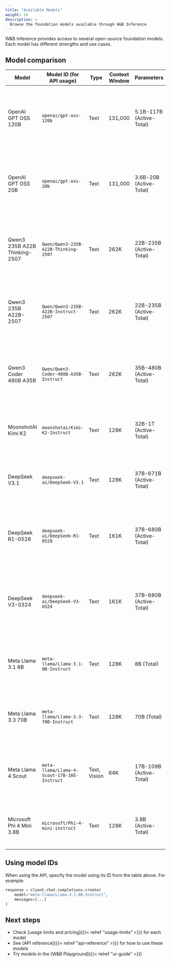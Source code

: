 ```yaml
---
title: "Available Models"
weight: 10
description: >
  Browse the foundation models available through W&B Inference
---
```


W&B Inference provides access to several open-source foundation models. Each model has different strengths and use cases.

## Model comparison

| Model | Model ID (for API usage) | Type | Context Window | Parameters | Description |
|-------|--------------------------|------|----------------|------------|-------------|
| OpenAI GPT OSS 120B	| `openai/gpt-oss-120b` | Text | 131,000 | 5.1B-117B (Active-Total) | Efficient Mixture-of-Experts model designed for high-reasoning, agentic and general-purpose use cases. |
| OpenAI GPT OSS 20B | `openai/gpt-oss-20b` | Text | 131,000 | 3.6B-20B (Active-Total) | Lower latency Mixture-of-Experts model trained on OpenAI's Harmony response format with reasoning capabilities. |
| Qwen3 235B A22B Thinking-2507 | `Qwen/Qwen3-235B-A22B-Thinking-2507` | Text | 262K | 22B-235B (Active-Total) | High-performance Mixture-of-Experts model optimized for structured reasoning, math, and long-form generation |
| Qwen3 235B A22B-2507 | `Qwen/Qwen3-235B-A22B-Instruct-2507` | Text | 262K | 22B-235B (Active-Total) | Efficient multilingual, Mixture-of-Experts, instruction-tuned model, optimized for logical reasoning |
| Qwen3 Coder 480B A35B | `Qwen/Qwen3-Coder-480B-A35B-Instruct` | Text | 262K | 35B-480B (Active-Total) | Mixture-of-Experts model optimized for coding tasks such as function calling, tooling use, and long-context reasoning |
| MoonshotAI Kimi K2 | `moonshotai/Kimi-K2-Instruct` | Text | 128K | 32B-1T (Active-Total) | Mixture-of-Experts model optimized for complex tool use, reasoning, and code synthesis |
| DeepSeek V3.1 | `deepseek-ai/DeepSeek-V3.1` | Text | 128K | 37B-671B (Active-Total) | A large hybrid model that supports both thinking and non-thinking modes via prompt templates |
| DeepSeek R1-0528 | `deepseek-ai/DeepSeek-R1-0528` | Text | 161K | 37B-680B (Active-Total) | Optimized for precise reasoning tasks including complex coding, math, and structured document analysis |
| DeepSeek V3-0324 | `deepseek-ai/DeepSeek-V3-0324` | Text | 161K | 37B-680B (Active-Total) | Robust Mixture-of-Experts model tailored for high-complexity language processing and comprehensive document analysis |
| Meta Llama 3.1 8B | `meta-llama/Llama-3.1-8B-Instruct` | Text | 128K | 8B (Total) | Efficient conversational model optimized for responsive multilingual chatbot interactions |
| Meta Llama 3.3 70B | `meta-llama/Llama-3.3-70B-Instruct` | Text | 128K | 70B (Total) | Multilingual model excelling in conversational tasks, detailed instruction-following, and coding |
| Meta Llama 4 Scout | `meta-llama/Llama-4-Scout-17B-16E-Instruct` | Text, Vision | 64K | 17B-109B (Active-Total) | Multi-modal model integrating text and image understanding, ideal for visual tasks and combined analysis |
| Microsoft Phi 4 Mini 3.8B | `microsoft/Phi-4-mini-instruct` | Text | 128K | 3.8B (Active-Total) | Compact, efficient model ideal for fast responses in resource-constrained environments |

## Using model IDs

When using the API, specify the model using its ID from the table above. For example:

```python
response = client.chat.completions.create(
    model="meta-llama/Llama-3.1-8B-Instruct",
    messages=[...]
)
```

## Next steps

- Check [usage limits and pricing]({{< relref "usage-limits" >}}) for each model
- See [API reference]({{< relref "api-reference" >}}) for how to use these models
- Try models in the [W&B Playground]({{< relref "ui-guide" >}}) 